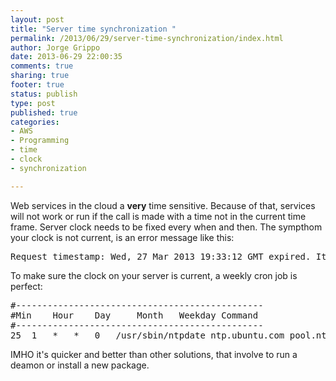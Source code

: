 ```yaml
--- 
layout: post
title: "Server time synchronization "
permalink: /2013/06/29/server-time-synchronization/index.html
author: Jorge Grippo
date: 2013-06-29 22:00:35
comments: true
sharing: true
footer: true
status: publish
type: post
published: true
categories: 
- AWS
- Programming
- time
- clock
- synchronization

---
```

<!-- 460 -->
Web services in the cloud a <strong>very</strong> time sensitive. Because of that, services will not work or run if the call is made with a time not in the current time frame. Server clock needs to be fixed every when and then. The sympthom your clock is not current, is an error message like this:
<pre>Request timestamp: Wed, 27 Mar 2013 19:33:12 GMT expired. It must be within 300 secs/ of server time.</pre>
To make sure the clock on your server is current, a weekly cron job is perfect:
<pre>#-----------------------------------------------
#Min    Hour    Day     Month   Weekday Command
#-----------------------------------------------
25	1	*	*	0	/usr/sbin/ntpdate ntp.ubuntu.com pool.ntp.org</pre>
IMHO it's quicker and better than other solutions, that involve to run a deamon or install a new package.

